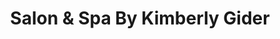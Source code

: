 ---
title: "Salon & Spa By Kimberly Gider"
url: /conshohocken/salon-and-spa-by-kimberly-gider/
shop: beauty
---
